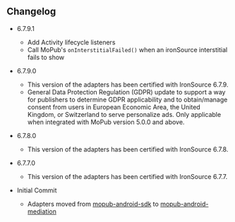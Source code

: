 ## Changelog
  * 6.7.9.1
    * Add Activity lifecycle listeners
    * Call MoPub's `onInterstitialFailed()` when an ironSource interstitial fails to show

  * 6.7.9.0
    * This version of the adapters has been certified with IronSource 6.7.9.
    * General Data Protection Regulation (GDPR) update to support a way for publishers to determine GDPR applicability and to obtain/manage consent from users in European Economic Area, the United Kingdom, or Switzerland to serve personalize ads. Only applicable when integrated with MoPub version 5.0.0 and above.

  * 6.7.8.0
    * This version of the adapters has been certified with IronSource 6.7.8.

  * 6.7.7.0
    * This version of the adapters has been certified with IronSource 6.7.7.
	
  * Initial Commit
  	* Adapters moved from [mopub-android-sdk](https://github.com/mopub/mopub-android-sdk) to [mopub-android-mediation](https://github.com/mopub/mopub-android-mediation/)
